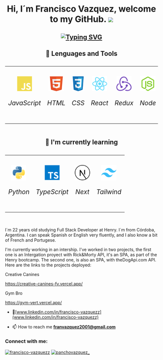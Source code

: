 <h1 align="center">Hi, I´m Francisco Vazquez, welcome to my GitHub. <img src="https://media.giphy.com/media/hvRJCLFzcasrR4ia7z/giphy.gif" width="35"></h1>

<h2 align="center"><a href="https://git.io/typing-svg"><img src="https://readme-typing-svg.demolab.com?font=Chakra+Petch&weight=700&size=50&duration=3000&pause=1000&color=FFF&center=true&vCenter=true&width=800&height=100&lines=Full+Stack+Developer" alt="Typing SVG"/></a></h2>

<h2 align="center">🧠 Lenguages and Tools
  <div align="center">
    <p align="center">
      <h6>
        <table>
          <tr>
            <td align="center">
              <h6><a href="https://developer.mozilla.org/en-US/docs/Web/JavaScript" target="_blank" rel="noreferrer"> <img src="https://github.com/devicons/devicon/blob/master/icons/javascript/javascript-plain.svg" alt="JavaScript" width="50" height="50"></a><p>JavaScript</p></h6>
            </td>
            <td align="center">
              <h6><a href="https://developer.mozilla.org/en-US/docs/Web/HTML" target="_blank" rel="noreferrer"> <img src="https://github.com/devicons/devicon/blob/master/icons/html5/html5-original.svg" alt="HTML" width="50" height="50"></a><p>HTML      </p></h6>
            </td>
            <td align="center">
              <h6><a href="https://developer.mozilla.org/en-US/docs/Web/CSS" target="_blank" rel="noreferrer"> <img src="https://github.com/devicons/devicon/blob/master/icons/css3/css3-original.svg" alt="CSS" width="50" height="50"></a><p>CSS       </p></h6>
            </td>
            <td align="center">
              <h6><a href="https://reactjs.org" target="_blank" rel="noreferrer"> <img src="https://github.com/devicons/devicon/blob/master/icons/react/react-original.svg" alt="React" width="50" height="50"></a><p>React     </p></h6>
            </td>
            <td align="center">
              <h6><a href="https://redux.js.org" target="_blank" rel="noreferrer"> <img src="https://github.com/devicons/devicon/blob/master/icons/redux/redux-original.svg" alt="Redux" width="50" height="50"></a><p>Redux     </p></h6>
            </td>
            <td align="center">
              <h6><a href="https://nodejs.org" target="_blank" rel="noreferrer"> <img src="https://github.com/devicons/devicon/blob/master/icons/nodejs/nodejs-original.svg" alt="Node" width="50" height="50"></a><p>Node      </p></h6>
            </td>
            <td align="center">
              <h6><a href="https://expressjs.com" target="_blank" rel="noreferrer"> <img src="https://github.com/devicons/devicon/blob/master/icons/express/express-original.svg" alt="Express" width="50" height="50"></a><p>Express   </p></h6>
            </td>
            <td align="center">
              <h6><a href="https://sequelize.org/" target="_blank" rel="noreferrer"> <img src="https://github.com/devicons/devicon/blob/master/icons/sequelize/sequelize-original.svg" alt="Sequelize" width="50" height="50"></a><p>Sequelize </p></h6>
            </td>
            <td align="center">
              <h6><a href="https://www.postgresql.org" target="_blank" rel="noreferrer"> <img src="https://github.com/devicons/devicon/blob/master/icons/postgresql/postgresql-original.svg" alt="PostgreSQL" width="50" height="50"></a><p>PostgreSQL</p></h6>
            </td>
            <td align="center">
              <h6><a href="https://postman.com" target="_blank" rel="noreferrer"> <img src="https://www.vectorlogo.zone/logos/getpostman/getpostman-icon.svg" alt="Postman" width="50" height="50"></a><p>Postman   </p></h6>
            </td>
            <td align="center">
              <h6><a href="https://git-scm.com" target="_blank" rel="noreferrer"> <img src="https://www.vectorlogo.zone/logos/git-scm/git-scm-icon.svg" alt="GitFlow" width="50" height="50"></a><p>GitFlow   </p></h6>
            </td>
          </tr>
        </table>
      </h6>
    </p>      
  </div>
</h2>

<h2 align="center">🌱 I'm currently learning
  <div align="center">
    <p align="center">
      <h6>
        <table>
          <tr>
            <td align="center">
              <h6><a href="https://www.python.org" target="_blank" rel="noreferrer"> <img src="https://github.com/devicons/devicon/blob/master/icons/python/python-original.svg" alt="Python" width="50" height="50"></a><p>Python    </p></h6>
            </td>
            <td align="center">
              <h6><a href="https://www.typescriptlang.org/" target="_blank" rel="noreferrer"> <img src="https://github.com/devicons/devicon/blob/master/icons/typescript/typescript-plain.svg" alt="TypeScript" width="50" height="50"></a><p>TypeScript</p></h6>
            </td>
            <td align="center">
              <h6><a href="https://nextjs.org/" target="_blank" rel="noreferrer"> <img src="https://github.com/devicons/devicon/blob/master/icons/nextjs/nextjs-line.svg" alt="Next" width="50" height="50"></a><p>Next      </p></h6>
            </td>
            <td align="center">
              <h6><a href="https://tailwindcss.com/" target="_blank" rel="noreferrer"> <img src="https://github.com/devicons/devicon/blob/master/icons/tailwindcss/tailwindcss-plain.svg" alt="Tailwind" width="50" height="50"></a><p>Tailwind  </p></h6>
            </td>
          </tr>
        </table>
      </h6>
    </p>      
  </div>
</h2>

I´m 22 years old studying Full Stack Developer at Henry. I´m from Córdoba, Argentina.
I can speak Spanish or English very fluently, and I also know a bit of French and Portugese. 

I'm currently working in an intership. I've worked in two projects, the first one is an Intergation proyect with Rick&Morty API, it's an SPA, as part of the Henry bootcamp. The second one, is also an SPA, with theDogApi.com API. Here are the links to the projects deployed: 

Creative Canines

https://creative-canines-fv.vercel.app/

Gym Bro

https://gym-vert.vercel.app/


- 📝[www.linkedin.com/in/francisco-vazquezz](www.linkedin.com/in/francisco-vazquezz)

- 📫 How to reach me **franvazquez2001@gmail.com**

<h3 align="left">Connect with me:</h3>
<p align="left">
<a href="https://linkedin.com/in/francisco-vazquezz" target="blank"><img align="center" src="https://raw.githubusercontent.com/rahuldkjain/github-profile-readme-generator/master/src/images/icons/Social/linked-in-alt.svg" alt="francisco-vazquezz" height="30" width="40" /></a>
<a href="https://instagram.com/panchovazquez_" target="blank"><img align="center" src="https://raw.githubusercontent.com/rahuldkjain/github-profile-readme-generator/master/src/images/icons/Social/instagram.svg" alt="panchovazquez_" height="30" width="40" /></a>
